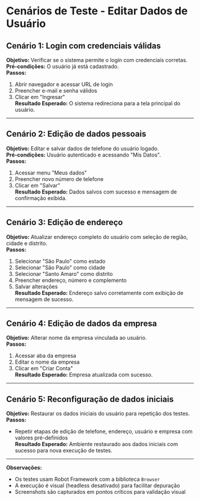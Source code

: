 # Cenários de Teste - Editar Dados de Usuário

## Cenário 1: Login com credenciais válidas
**Objetivo:** Verificar se o sistema permite o login com credenciais corretas.  
**Pré-condições:** O usuário já está cadastrado.  
**Passos:**
1. Abrir navegador e acessar URL de login
2. Preencher e-mail e senha válidos
3. Clicar em "Ingresar"  
**Resultado Esperado:** O sistema redireciona para a tela principal do usuário.

---

## Cenário 2: Edição de dados pessoais
**Objetivo:** Editar e salvar dados de telefone do usuário logado.  
**Pré-condições:** Usuário autenticado e acessando "Mis Datos".  
**Passos:**
1. Acessar menu "Meus dados"
2. Preencher novo número de telefone
3. Clicar em "Salvar"  
**Resultado Esperado:** Dados salvos com sucesso e mensagem de confirmação exibida.

---

## Cenário 3: Edição de endereço
**Objetivo:** Atualizar endereço completo do usuário com seleção de região, cidade e distrito.  
**Passos:**
1. Selecionar "São Paulo" como estado
2. Selecionar "São Paulo" como cidade
3. Selecionar "Santo Amaro" como distrito
4. Preencher endereço, número e complemento
5. Salvar alterações  
**Resultado Esperado:** Endereço salvo corretamente com exibição de mensagem de sucesso.

---

## Cenário 4: Edição de dados da empresa
**Objetivo:** Alterar nome da empresa vinculada ao usuário.  
**Passos:**
1. Acessar aba da empresa
2. Editar o nome da empresa
3. Clicar em "Criar Conta"  
**Resultado Esperado:** Empresa atualizada com sucesso.

---

## Cenário 5: Reconfiguração de dados iniciais
**Objetivo:** Restaurar os dados iniciais do usuário para repetição dos testes.  
**Passos:**  
- Repetir etapas de edição de telefone, endereço, usuário e empresa com valores pré-definidos  
**Resultado Esperado:** Ambiente restaurado aos dados iniciais com sucesso para nova execução de testes.

---

**Observações:**
- Os testes usam Robot Framework com a biblioteca `Browser`
- A execução é visual (headless desativado) para facilitar depuração
- Screenshots são capturados em pontos críticos para validação visual

